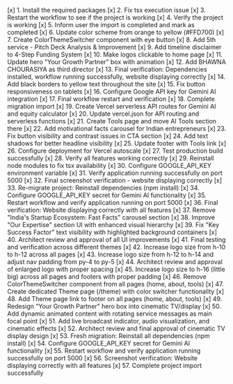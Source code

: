 [x] 1. Install the required packages
[x] 2. Fix tsx execution issue
[x] 3. Restart the workflow to see if the project is working
[x] 4. Verify the project is working
[x] 5. Inform user the import is completed and mark as completed
[x] 6. Update color scheme from orange to yellow (#FFD700)
[x] 7. Create ColorThemeSwitcher component with eye button
[x] 8. Add 5th service - Pitch Deck Analysis & Improvement
[x] 9. Add timeline disclaimer to 4-Step Funding System
[x] 10. Make logos clickable to home page
[x] 11. Update hero "Your Growth Partner" box with animation
[x] 12. Add BHAWNA CHOURASIYA as third director
[x] 13. Final verification: Dependencies installed, workflow running successfully, website displaying correctly
[x] 14. Add black borders to yellow text throughout the site
[x] 15. Fix button responsiveness on tablets
[x] 16. Configure Google API key for Gemini AI integration
[x] 17. Final workflow restart and verification
[x] 18. Complete migration import
[x] 19. Create Vercel serverless API routes for Gemini AI and equity calculator
[x] 20. Update vercel.json for API routing and serverless functions
[x] 21. Create Tools page and move AI Tools section there
[x] 22. Add motivational facts carousel for Indian entrepreneurs
[x] 23. Fix button visibility and contrast issues in CTA section
[x] 24. Add text shadows for better headline visibility
[x] 25. Update footer with Tools link
[x] 26. Configure deployment for Vercel autoscale
[x] 27. Test production build successfully
[x] 28. Verify all features working correctly
[x] 29. Reinstall node modules to fix tsx availability
[x] 30. Configure GOOGLE_API_KEY environment variable
[x] 31. Verify application running successfully on port 5000
[x] 32. Final screenshot verification - website displaying correctly
[x] 33. Re-migrate project: Reinstall dependencies (npm install)
[x] 34. Configure GOOGLE_API_KEY secret for Gemini AI functionality
[x] 35. Restart workflow and verify application running on port 5000
[x] 36. Final verification: Website displaying correctly with all features
[x] 37. Remove "India's Startup Ecosystem: Fast Facts" carousel section
[x] 38. Improve "Our Expertise" section UI with enhanced visual hierarchy
[x] 39. Fix "Key Success Factor" text visibility with highlighted background containers
[x] 40. Architect review and approval of all UI improvements
[x] 41. Final testing and verification across different themes
[x] 42. Increase logo size from h-10 to h-12 across all pages
[x] 43. Increase logo size from h-12 to h-14 and adjust nav padding from py-4 to py-5
[x] 44. Architect review and approval of enlarged logo with proper spacing
[x] 45. Increase logo size to h-16 (little big) across all pages and footers with proper padding
[x] 46. Remove ColorThemeSwitcher component from all pages (home, about, tools)
[x] 47. Create dedicated Theme page (/theme) with color switcher functionality
[x] 48. Add Theme page link to footer on all pages (home, about, tools)
[x] 49. Redesign "Your Growth Partner" hero box into cinematic TV/display
[x] 50. Add dynamic animated content with rotating service messages as main focal point
[x] 51. Add live broadcast indicator, audio visualization, and cinematic effects
[x] 52. Architect review and final approval of cinematic TV display design
[x] 53. Fresh migration: Reinstall all dependencies (npm install)
[x] 54. Configure GOOGLE_API_KEY secret for Gemini AI functionality
[x] 55. Restart workflow and verify application running successfully on port 5000
[x] 56. Screenshot verification: Website displaying correctly with all features
[x] 57. Complete project import successfully